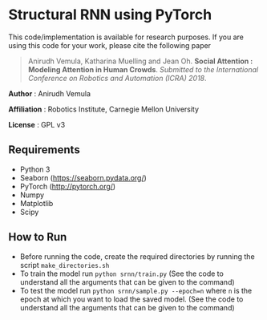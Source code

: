 # Structural RNN using PyTorch

This code/implementation is available for research purposes. If you are using this code for your work, please cite the following paper

> Anirudh Vemula, Katharina Muelling and Jean Oh. **Social Attention : Modeling Attention in Human Crowds**. *Submitted to the International Conference on Robotics and Automation (ICRA) 2018*.

**Author** : Anirudh Vemula

**Affiliation** : Robotics Institute, Carnegie Mellon University

**License** : GPL v3

## Requirements
* Python 3
* Seaborn (https://seaborn.pydata.org/)
* PyTorch (http://pytorch.org/)
* Numpy
* Matplotlib
* Scipy

## How to Run
* Before running the code, create the required directories by running the script `make_directories.sh`
* To train the model run `python srnn/train.py` (See the code to understand all the arguments that can be given to the command)
* To test the model run `python srnn/sample.py --epoch=n` where `n` is the epoch at which you want to load the saved model. (See the code to understand all the arguments that can be given to the command)
